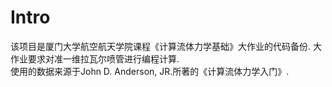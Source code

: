 # Intro

该项目是厦门大学航空航天学院课程《计算流体力学基础》大作业的代码备份. 大作业要求对准一维拉瓦尔喷管进行编程计算.<br>使用的数据来源于</em>John D. Anderson, JR.</em>所著的《计算流体力学入门》.
